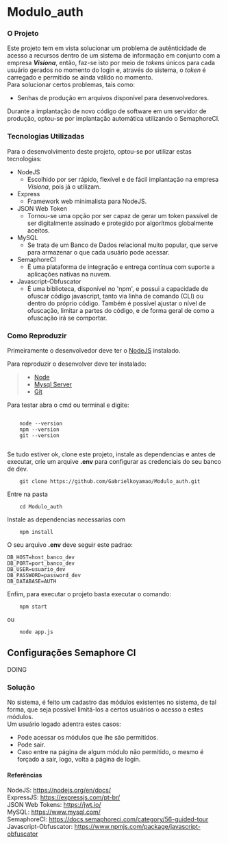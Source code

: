 # Modulo_auth

### O Projeto

Este projeto tem em vista solucionar um problema de autênticidade de acesso a
recursos dentro de um sistema de informação em conjunto com a empresa ***Visiona***, então, faz-se isto por meio de *token*s únicos para
cada usuário gerados no momento do login e, através do sistema, o *token* é carregado e
permitido se ainda válido no momento.   
Para solucionar certos problemas, tais como:   
 - Senhas de produção em arquivos disponível para desenvolvedores.   
 
 Durante a implantação de novo código de software em um servidor de produção, optou-se por implantação automática utilizando o SemaphoreCI.

### Tecnologias Utilizadas

Para o desenvolvimento deste projeto, optou-se por utilizar estas tecnologias:

* NodeJS
   - Escolhido por ser rápido, flexível e de fácil implantação na empresa *Visiona*, pois já o utilizam.
* Express
   - Framework web minimalista para NodeJS.
* JSON Web Token
   - Tornou-se uma opção por ser capaz de gerar um token passível de ser digitalmente assinado e protegido por algorítmos globalmente aceitos.
* MySQL
   - Se trata de um Banco de Dados relacional muito popular, que serve para armazenar o que cada usuário pode acessar.
* SemaphoreCI
   - É uma plataforma de integração e entrega contínua com suporte a aplicações nativas na nuvem.
* Javascript-Obfuscator
   - É uma biblioteca, disponível no 'npm', e possui a capacidade de ofuscar código javascript, tanto via linha de comando (CLI) ou dentro do próprio código. Também é possível ajustar o nível de ofuscação, limitar a partes do código, e de forma geral de como a ofuscação irá se comportar.

### Como Reproduzir

Primeiramente o desenvolvedor deve ter o [NodeJS](https://nodejs.org/en/download/)  instalado. 


Para reproduzir o desenvolver deve ter instalado:

> * [Node](https://nodejs.org/en/download/)
> * [Mysql Server](https://dev.mysql.com/downloads/mysql/)
> * [Git](https://git-scm.com/downloads)

Para testar abra o cmd ou terminal e digite:

```

	node --version
	npm --version
	git --version
	
```

Se tudo estiver ok, clone este projeto, instale as dependencias e antes de executar, crie um arquive **.env** para configurar as credenciais do seu banco de dev.

```
	git clone https://github.com/Gabrielkoyamao/Modulo_auth.git
```
Entre na pasta

``` 
	cd Modulo_auth 
```
Instale as dependencias necessarias com

``` 
	npm install
```

O seu arquivo **.env** deve seguir este padrao:

```
DB_HOST=host_banco_dev
DB_PORT=port_banco_dev
DB_USER=usuario_dev
DB_PASSWORD=password_dev
DB_DATABASE=AUTH 
```
Enfim, para executar o projeto basta executar o comando:
```
	npm start
```
ou
```
	node app.js
```
## Configurações Semaphore CI
DOING

### Solução
No sistema, é feito um cadastro das módulos existentes no sistema, de tal forma, que seja possível limitá-los a certos usuários o acesso a estes módulos.   
Um usuário logado adentra estes casos:
 * Pode acessar os módulos que lhe são permitidos.
 * Pode sair.
 * Caso entre na página de algum módulo não permitido, o mesmo é forçado a sair, logo, volta a página de login.

#### Referências

NodeJS: https://nodejs.org/en/docs/   
ExpressJS: https://expressjs.com/pt-br/   
JSON Web Tokens: https://jwt.io/   
MySQL: https://www.mysql.com/   
SemaphoreCI: https://docs.semaphoreci.com/category/56-guided-tour     
Javascript-Obfuscator: https://www.npmjs.com/package/javascript-obfuscator

